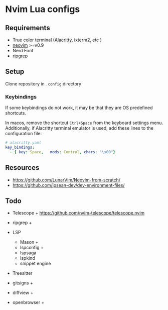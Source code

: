 # Nvim Lua configs

## Requirements
- True color terminal ([Alacritty](Alacritty), ixterm2, etc )
- [neovim](Neovim ) >=v0.9
- Nerd Font 
- [ripgrep](https://github.com/BurntSushi/ripgrep)

## Setup
Clone repository in `.config` directory

### Keybindings
If some keybindings do not work, it may be that they are OS predefined shortcuts.

In macos, remove the shortcut `Ctrl+Space` from the keyboard settings menu.
Additionally, if Alacritty terminal emulator is used, add these lines to the configuration file:
```yaml
# alacritty.yaml
key_bindings:
  - { key: Space,   mods: Control, chars: "\x00"}
```

## Resources
- https://github.com/LunarVim/Neovim-from-scratch/
- https://github.com/josean-dev/dev-environment-files/

## Todo

- Telescope +
https://github.com/nvim-telescope/telescope.nvim
- ripgrep + 

- LSP
    - Mason     + 
    - lspconfig + 
    - lspsaga
    - lspkind
    - snippet engine

- Treesitter

- gitsigns + 
- diffview +

- openbrowser +
